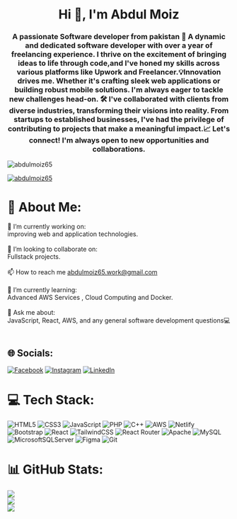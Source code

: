<h1 align="center" color="orange" >Hi 👋, I'm Abdul Moiz</h1>
<h3 align="center">A passionate Software developer from pakistan 👋 A dynamic and dedicated software developer with over a year of freelancing experience. I thrive on the excitement of bringing ideas to life through code,and I've honed my skills across various platforms like Upwork and Freelancer.💡Innovation drives me.  Whether it's crafting sleek web applications or building robust mobile solutions. I'm always eager to tackle new challenges head-on. 🛠️ I've collaborated with clients from diverse industries, transforming their visions into reality. From startups to established businesses, I've had the privilege of contributing to projects that make a meaningful impact.📈  Let's connect! I'm always open to new opportunities and collaborations.</h3>

<p align="left"> <img src="https://komarev.com/ghpvc/?username=abdulmoiz65&label=Profile%20views&color=0e75b6&style=flat" alt="abdulmoiz65" /> </p>

<p align="left"> <a href="https://github.com/ryo-ma/github-profile-trophy"><img src="https://github-profile-trophy.vercel.app/?username=abdulmoiz65" alt="abdulmoiz65" /></a> </p>

# 💫 About Me:
🔭 I’m currently working on:<br>improving web and application technologies.<br><br>👯 I’m looking to collaborate on:<br>Fullstack projects.<br><br>📫 How to reach me abdulmoiz65.work@gmail.com<br><br>🌱 I’m currently learning:<br>Advanced AWS Services , Cloud Computing  and Docker.<br><br>💬 Ask me about:<br>JavaScript, React, AWS, and any general software development questions💻<br><br>

## 🌐 Socials:
[![Facebook](https://img.shields.io/badge/Facebook-%231877F2.svg?logo=Facebook&logoColor=white)](https://facebook.com/AbdulMoiz) [![Instagram](https://img.shields.io/badge/Instagram-%23E4405F.svg?logo=Instagram&logoColor=white)](https://instagram.com/abdulmoiz__65) [![LinkedIn](https://img.shields.io/badge/LinkedIn-%230077B5.svg?logo=linkedin&logoColor=white)](https://linkedin.com/in/www.linkedin.com/in/abdul-moiz-65-devv) 
# 💻 Tech Stack:
![HTML5](https://img.shields.io/badge/html5-%23E34F26.svg?style=for-the-badge&logo=html5&logoColor=white) ![CSS3](https://img.shields.io/badge/css3-%231572B6.svg?style=for-the-badge&logo=css3&logoColor=white) ![JavaScript](https://img.shields.io/badge/javascript-%23323330.svg?style=for-the-badge&logo=javascript&logoColor=%23F7DF1E) ![PHP](https://img.shields.io/badge/php-%23777BB4.svg?style=for-the-badge&logo=php&logoColor=white) ![C++](https://img.shields.io/badge/c++-%2300599C.svg?style=for-the-badge&logo=c%2B%2B&logoColor=white) ![AWS](https://img.shields.io/badge/AWS-%23FF9900.svg?style=for-the-badge&logo=amazon-aws&logoColor=white) ![Netlify](https://img.shields.io/badge/netlify-%23000000.svg?style=for-the-badge&logo=netlify&logoColor=#00C7B7) ![Bootstrap](https://img.shields.io/badge/bootstrap-%238511FA.svg?style=for-the-badge&logo=bootstrap&logoColor=white) ![React](https://img.shields.io/badge/react-%2320232a.svg?style=for-the-badge&logo=react&logoColor=%2361DAFB) ![TailwindCSS](https://img.shields.io/badge/tailwindcss-%2338B2AC.svg?style=for-the-badge&logo=tailwind-css&logoColor=white) ![React Router](https://img.shields.io/badge/React_Router-CA4245?style=for-the-badge&logo=react-router&logoColor=white) ![Apache](https://img.shields.io/badge/apache-%23D42029.svg?style=for-the-badge&logo=apache&logoColor=white) ![MySQL](https://img.shields.io/badge/mysql-4479A1.svg?style=for-the-badge&logo=mysql&logoColor=white) ![MicrosoftSQLServer](https://img.shields.io/badge/Microsoft%20SQL%20Server-CC2927?style=for-the-badge&logo=microsoft%20sql%20server&logoColor=white) ![Figma](https://img.shields.io/badge/figma-%23F24E1E.svg?style=for-the-badge&logo=figma&logoColor=white) ![Git](https://img.shields.io/badge/git-%23F05033.svg?style=for-the-badge&logo=git&logoColor=white)
# 📊 GitHub Stats:
![](https://github-readme-stats.vercel.app/api?username=abdulmoiz65&theme=dark&hide_border=true&include_all_commits=false&count_private=false)<br/>
![](https://github-readme-streak-stats.herokuapp.com/?user=abdulmoiz65&theme=dark&hide_border=true)<br/>
![](https://github-readme-stats.vercel.app/api/top-langs/?username=abdulmoiz65&theme=dark&hide_border=true&include_all_commits=false&count_private=false&layout=compact)
